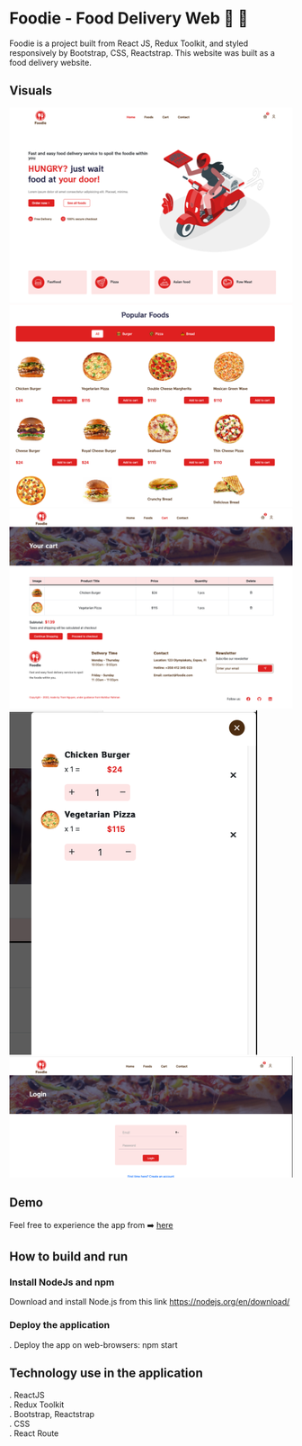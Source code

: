 # Foodie - Food Delivery Web 🍕 🍔

Foodie is a project built from React JS, Redux Toolkit, and styled responsively by Bootstrap, CSS, Reactstrap. This website was built as a food delivery website.

## Visuals

<img src='src/assets/screenshots/Screenshot 2022-08-31 at 11.50.42.png'>
<img src='src/assets/screenshots/Screenshot 2022-08-31 at 11.51.00.png'>
<img src='src/assets/screenshots/Screenshot 2022-08-31 at 11.51.22.png'>
<img src='src/assets/screenshots/Screenshot 2022-08-31 at 11.51.30.png'>
<img src='src/assets/screenshots/Screenshot 2022-08-31 at 11.51.40.png'>

## Demo

Feel free to experience the app from ➡️ [here](https://foodie-delivery-tramnguyenhere.netlify.app/home)

## How to build and run

### Install NodeJs and npm

Download and install Node.js from this link https://nodejs.org/en/download/



### Deploy the application

. Deploy the app on web-browsers: npm start

## Technology use in the application

. ReactJS <br />
. Redux Toolkit <br />
. Bootstrap, Reactstrap <br />
. CSS <br />
. React Route
